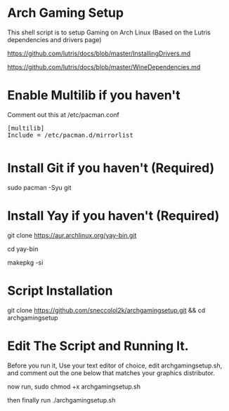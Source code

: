 # Arch Gaming Setup
This shell script is to setup Gaming on Arch Linux (Based on the Lutris dependencies and drivers page)

https://github.com/lutris/docs/blob/master/InstallingDrivers.md  

https://github.com/lutris/docs/blob/master/WineDependencies.md
# Enable Multilib if you haven't
Comment out this at /etc/pacman.conf
<pre style="margin-bottom: 0; border-bottom:none; padding-bottom:0.8em;">
[multilib]
Include = /etc/pacman.d/mirrorlist</pre>

# Install Git if you haven't (Required)
sudo pacman -Syu git

# Install Yay if you haven't (Required)
git clone https://aur.archlinux.org/yay-bin.git

cd yay-bin

makepkg -si

# Script Installation
git clone https://github.com/sneccolol2k/archgamingsetup.git && cd archgamingsetup

# Edit The Script and Running It.
Before you run it, Use your text editor of choice, edit archgamingsetup.sh, and comment out the one below that matches your graphics distributor.

now run, sudo chmod +x archgamingsetup.sh

then finally run ./archgamingsetup.sh
